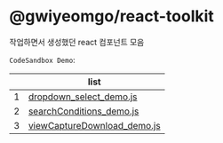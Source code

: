 # @gwiyeomgo/react-toolkit
작업하면서 생성했던 react 컴포넌트 모음

`CodeSandbox Demo`:

||list|
|---|---|
|1| [dropdown_select_demo.js](https://codesandbox.io/s/5j4hvz) |
|2| [searchConditions_demo.js](https://codesandbox.io/s/r56q5d) |
|3| [viewCaptureDownload_demo.js](https://codesandbox.io/s/8ykwgt) |